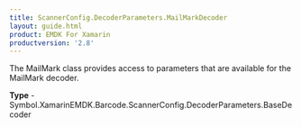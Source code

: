 ```yaml
---
title: ScannerConfig.DecoderParameters.MailMarkDecoder
layout: guide.html 
product: EMDK For Xamarin 
productversion: '2.8' 
---
```

The MailMark class provides access to parameters that are available for the MailMark decoder.

**Type** - Symbol.XamarinEMDK.Barcode.ScannerConfig.DecoderParameters.BaseDecoder



